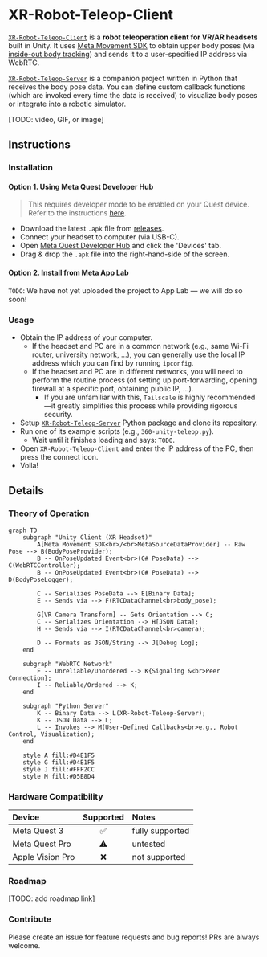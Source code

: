 # XR-Robot-Teleop-Client

[`XR-Robot-Teleop-Client`](https://github.com/yunho-c/XR-Robot-Teleop-Client) is a **robot teleoperation client for VR/AR headsets** built in Unity. It uses [Meta Movement SDK](https://developers.meta.com/horizon/documentation/unity/move-body-tracking/) to obtain upper body poses (via [inside-out body tracking](https://developers.meta.com/horizon/blog/inside-out-body-tracking-and-generative-legs/)) and sends it to a user-specified IP address via WebRTC. 

[`XR-Robot-Teleop-Server`](https://github.com/yunho-c/XR-Robot-Teleop-Server) is a companion project written in Python that receives the body pose data. You can define custom callback functions (which are invoked every time the data is received) to visualize body poses or integrate into a robotic simulator. 

[TODO: video, GIF, or image]

## Instructions

### Installation

#### Option 1. Using Meta Quest Developer Hub

> This requires developer mode to be enabled on your Quest device. Refer to the instructions [here](https://developers.meta.com/horizon/documentation/native/android/mobile-device-setup/).

- Download the latest `.apk` file from [releases](https://github.com/yunho-c/XR-Robot-Teleop-Client/releases).
- Connect your headset to computer (via USB-C).
- Open [Meta Quest Developer Hub](https://developers.meta.com/horizon/documentation/unity/ts-mqdh/) and click the 'Devices' tab.
- Drag & drop the `.apk` file into the right-hand-side of the screen. 

#### Option 2. Install from Meta App Lab

`TODO`: We have not yet uploaded the project to App Lab — we will do so soon!

### Usage

- Obtain the IP address of your computer.
  - If the headset and PC are in a common network (e.g., same Wi-Fi router, university network, ...), you can generally use the local IP address which you can find by running `ipconfig`.
  - If the headset and PC are in different networks, you will need to perform the routine process (of setting up port-forwarding, opening firewall at a specific port, obtaining public IP, ...).
    - If you are unfamiliar with this, `Tailscale` is highly recommended—it greatly simplifies this process while providing rigorous security.
- Setup [`XR-Robot-Teleop-Server`](https://github.com/yunho-c/XR-Robot-Teleop-Server) Python package and clone its repository.
- Run one of its example scripts (e.g., `360-unity-teleop.py`).
  - Wait until it finishes loading and says: `TODO`.
- Open `XR-Robot-Teleop-Client` and enter the IP address of the PC, then press the connect icon.
- Voila!

## Details

### Theory of Operation

```mermaid
graph TD
    subgraph "Unity Client (XR Headset)"
        A[Meta Movement SDK<br>/<br>MetaSourceDataProvider] -- Raw Pose --> B(BodyPoseProvider);
        B -- OnPoseUpdated Event<br>(C# PoseData) --> C(WebRTCController);
        B -- OnPoseUpdated Event<br>(C# PoseData) --> D(BodyPoseLogger);

        C -- Serializes PoseData --> E[Binary Data];
        E -- Sends via --> F(RTCDataChannel<br>body_pose);

        G[VR Camera Transform] -- Gets Orientation --> C;
        C -- Serializes Orientation --> H[JSON Data];
        H -- Sends via --> I(RTCDataChannel<br>camera);

        D -- Formats as JSON/String --> J[Debug Log];
    end

    subgraph "WebRTC Network"
        F -- Unreliable/Unordered --> K{Signaling &<br>Peer Connection};
        I -- Reliable/Ordered --> K;
    end

    subgraph "Python Server"
        K -- Binary Data --> L(XR-Robot-Teleop-Server);
        K -- JSON Data --> L;
        L -- Invokes --> M(User-Defined Callbacks<br>e.g., Robot Control, Visualization);
    end

    style A fill:#D4E1F5
    style G fill:#D4E1F5
    style J fill:#FFF2CC
    style M fill:#D5E8D4
```

### Hardware Compatibility

| Device | Supported | Notes |
| :--- | :---: | :--- |
| Meta Quest 3 | ✅ | fully supported |
| Meta Quest Pro | ⚠️ | untested |
| Apple Vision Pro | ❌ | not supported |

### Roadmap

[TODO: add roadmap link]

### Contribute

Please create an issue for feature requests and bug reports! PRs are always welcome. 
